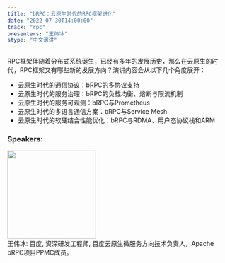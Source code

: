 ```yaml
---
title: "bRPC：云原生时代的RPC框架进化"
date: "2022-07-30T14:00:00"
track: "rpc"
presenters: "王伟冰"
stype: "中文演讲"
---
```

RPC框架伴随着分布式系统诞生，已经有多年的发展历史，那么在云原生的时代，RPC框架又有哪些新的发展方向？演讲内容会从以下几个角度展开：
* 云原生时代的通信协议：bRPC的多协议支持
* 云原生时代的服务治理：bRPC的负载均衡、熔断与限流机制
* 云原生时代的服务可观测：bRPC与Prometheus
* 云原生时代的多语言通信方案：bRPC与Service Mesh
* 云原生时代的软硬结合性能优化：bRPC与RDMA、用户态协议栈和ARM
 ### Speakers: 
 <img src="images/speaker/1051.png" width="200" /><br>王伟冰: 百度, 资深研发工程师, 百度云原生微服务方向技术负责人，Apache bRPC项目PPMC成员。

 